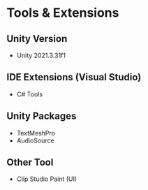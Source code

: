 # Tools & Extensions 

## Unity Version
- Unity 2021.3.31f1

## IDE Extensions (Visual Studio)
- C# Tools

## Unity Packages
- TextMeshPro
- AudioSource

## Other Tool
- Clip Studio Paint (UI)